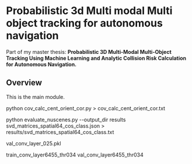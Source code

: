 # Probabilistic 3d Multi modal Multi object tracking for autonomous navigation
Part of my master thesis: **Probabilistic 3D Multi-Modal Multi-Object Tracking Using Machine Learning and Analytic Collision Risk Calculation for Autonomous Navigation.**
## Overview
This is the main module.

python cov_calc_cent_orient_cor.py > cov_calc_cent_orient_cor.txt

python evaluate_nuscenes.py --output_dir results svd_matrices_spatial64_cos_class.json > results/svd_matrices_spatial64_cos_class.txt

val_conv_layer_025.pkl

train_conv_layer6455_thr034
val_conv_layer6455_thr034
